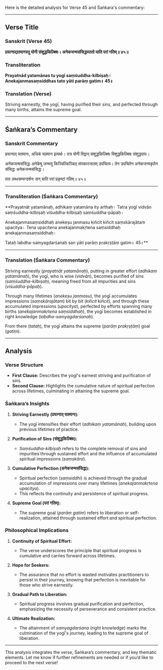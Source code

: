 Here is the detailed analysis for Verse 45 and Śaṅkara's commentary:

---

## Verse Title
### Sanskrit (Verse 45)
**प्रयत्नाद्यतमानस्तु योगी संशुद्धकिल्बिषः।
अनेकजन्मसंसिद्धस्ततो याति परां गतिम्॥ ४५॥**

### Transliteration
**Prayatnād yatamānas tu yogī saṃśuddha-kilbiṣaḥ।
Anekajanmasaṃsiddhas tato yāti parāṃ gatim॥ 45॥**

### Translation (Verse)
Striving earnestly, the yogī, having purified their sins,
and perfected through many births, attains the supreme goal.

---

## Śaṅkara’s Commentary
### Sanskrit Commentary
प्रयत्नात् यतमानः, अधिकं यतमान इत्यर्थः।
तत्र योगी विद्वान् संशुद्धकिल्बिषः विशुद्धकिल्बिषः संशुद्धपापः।

अनेकजन्मसंसिद्धः अनेकेषु जन्मसु किञ्चित्किञ्चित् संस्कारजातम् उपचित्य।
तेन उपचितेन अनेकजन्मकृतेन संसिद्धः अनेकजन्मसंसिद्धः।

ततः लब्धसम्यग्दर्शनः सन् याति परां प्रकृष्टां गतिम्॥ ४५॥

---

### Transliteration (Śaṅkara Commentary)
**Prayatnāt yatamānaḥ, adhikaṃ yatamāna ity arthaḥ।
Tatra yogī vidvān saṃśuddha-kilbiṣaḥ viśuddha-kilbiṣaḥ saṃśuddha-pāpaḥ।

Anekajanmasaṃsiddhaḥ anekeṣu janmasu kiñcit kiñcit saṃskārajātam upacitya।
Tena upacitena anekajanmakṛtena saṃsiddhaḥ anekajanmasaṃsiddhaḥ।

Tataḥ labdha-samyagdarśanaḥ san yāti parāṃ prakṛṣṭāṃ gatim॥ 45॥**

---

### Translation (Śaṅkara Commentary)
Striving earnestly (*prayatnāt yatamānaḥ*), putting in greater effort (*adhikaṃ yatamānaḥ*),
the yogī, who is wise (*vidvān*), becomes purified of sins (*saṃśuddha-kilbiṣaḥ*),
meaning freed from all impurities and sins (*viśuddha-pāpaḥ*).

Through many lifetimes (*anekeṣu janmasu*), the yogī accumulates impressions (*saṃskārajātam*) bit by bit (*kiñcit kiñcit*),
and through these accumulated impressions (*upacitya*), perfected by efforts spanning many births (*anekajanmakṛtena saṃsiddhaḥ*),
the yogī becomes established in right knowledge (*labdha-samyagdarśanaḥ*).

From there (*tataḥ*), the yogī attains the supreme (*parāṃ prakṛṣṭāṃ*) goal (*gatim*).

---

## Analysis

### Verse Structure
- **First Clause:** Describes the yogī's earnest striving and purification of sins.
- **Second Clause:** Highlights the cumulative nature of spiritual perfection across lifetimes, culminating in attaining the supreme goal.

### Śaṅkara’s Insights
1. **Striving Earnestly (प्रयत्नात् यतमानः):**
   - The yogī intensifies their effort (*adhikaṃ yatamānaḥ*), building upon previous lifetimes of practice.

2. **Purification of Sins (संशुद्धकिल्बिषः):**
   - *Saṃśuddha-kilbiṣaḥ* refers to the complete removal of sins and impurities through sustained effort and the influence of accumulated spiritual impressions (*saṃskāra*).

3. **Cumulative Perfection (अनेकजन्मसंसिद्धः):**
   - Spiritual perfection (*saṃsiddhi*) is achieved through the gradual accumulation of impressions over many lifetimes (*anekajanmakṛtena upacitya*).
   - This reflects the continuity and persistence of spiritual progress.

4. **Supreme Goal (परां गतिम्):**
   - The supreme goal (*parāṃ gatim*) refers to liberation or self-realization, attained through sustained effort and spiritual perfection.

### Philosophical Implications
1. **Continuity of Spiritual Effort:**
   - The verse underscores the principle that spiritual progress is cumulative and carries forward across lifetimes.

2. **Hope for Seekers:**
   - The assurance that no effort is wasted motivates practitioners to persist in their journey, knowing that perfection is inevitable for those who strive earnestly.

3. **Gradual Path to Liberation:**
   - Spiritual progress involves gradual purification and perfection, emphasizing the necessity of perseverance and consistent practice.

4. **Ultimate Realization:**
   - The attainment of *samyagdarśana* (right knowledge) marks the culmination of the yogī's journey, leading to the supreme goal of liberation.

---

This analysis integrates the verse, Śaṅkara’s commentary, and key thematic elements. Let me know if further refinements are needed or if you’d like to proceed to the next verse!
